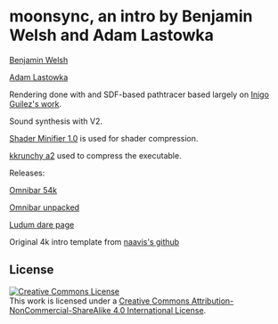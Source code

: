# moonsync, an intro by Benjamin Welsh and Adam Lastowka
[Benjamin Welsh](https://github.com/DubThink)

[Adam Lastowka](https://github.com/Rachmanin0xFF)


Rendering done with and SDF-based pathtracer based largely on [Inigo Guilez's work](http://www.iquilezles.org/).

Sound synthesis with V2.

[Shader Minifier 1.0](http://www.ctrl-alt-test.fr/?page_id=7) is used for shader compression.

[kkrunchy a2](http://www.farbrausch.de/~fg/kkrunchy/)  used to compress the executable.

Releases:

[Omnibar 54k](http://www.dubthink.com/ld43/Omnibar_54k_patched2.7z)

[Omnibar unpacked](http://www.dubthink.com/ld43/Omnibar_big_patched2.7z)

[Ludum dare page](https://ldjam.com/events/ludum-dare/43/omnibar)

Original 4k intro template from [naavis's github](https://github.com/naavis/4k-Intro-Template)

## License

<a rel="license" href="http://creativecommons.org/licenses/by-nc-sa/4.0/"><img alt="Creative Commons License" style="border-width:0" src="https://i.creativecommons.org/l/by-nc-sa/4.0/88x31.png" /></a><br />This work is licensed under a <a rel="license" href="http://creativecommons.org/licenses/by-nc-sa/4.0/">Creative Commons Attribution-NonCommercial-ShareAlike 4.0 International License</a>.
